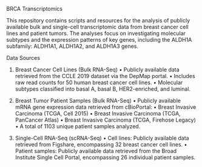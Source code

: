 BRCA Transcriptomics

This repository contains scripts and resources for the analysis of publicly available bulk and single-cell transcriptomic data from breast cancer cell lines and patient tumors. The analyses focus on investigating molecular subtypes and the expression patterns of key genes, including the ALDH1A subfamily: ALDH1A1, ALDH1A2, and ALDH1A3 genes.

Data Sources

1. Breast Cancer Cell Lines (Bulk RNA-Seq)
	•	Publicly available data retrieved from the CCLE 2019 dataset via the DepMap portal.
	•	Includes raw read counts for 50 human breast cancer cell lines.
	•	Molecular subtypes classified into basal A, basal B, HER2-enriched, and luminal.

2. Breast Tumor Patient Samples (Bulk RNA-Seq)
	•	Publicly available mRNA gene expression data retrieved from cBioPortal:
	•	Breast Invasive Carcinoma (TCGA, Cell 2015)
	•	Breast Invasive Carcinoma (TCGA, PanCancer Atlas)
	•	Breast Invasive Carcinoma (TCGA, Firehose Legacy)
	•	A total of 1103 unique patient samples analyzed.

3. Single-Cell RNA-Seq (scRNA-Seq)
	•	Cell lines: Publicly available data retrieved from Figshare, encompassing 32 breast cancer cell lines.
	•	Patient samples: Publicly available data retrieved from the Broad Institute Single Cell Portal, encompassing 26 individual patient samples.

